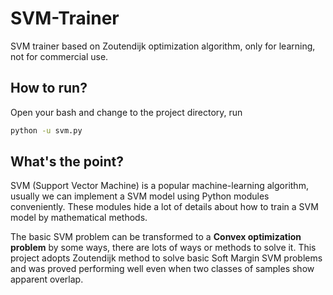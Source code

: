 # SVM-Trainer
SVM trainer based on Zoutendijk optimization algorithm, only for learning, not for commercial use.

## How to run?

Open your bash and change to the project directory, run

```bash
python -u svm.py
```

## What's the point? 

SVM (Support Vector Machine) is a popular machine-learning algorithm, usually we can implement a SVM model using Python modules conveniently. These modules hide a lot of details about how to train a SVM model by mathematical methods. 

The basic SVM problem can be transformed to a **Convex optimization problem** by some ways, there are lots of ways or methods to solve it. This project adopts Zoutendijk method to solve basic Soft Margin SVM problems and was proved performing well even when two classes of samples show apparent overlap.

